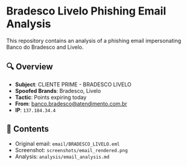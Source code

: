 # Bradesco Livelo Phishing Email Analysis

This repository contains an analysis of a phishing email impersonating Banco do Bradesco and Livelo.

## 🔍 Overview
- **Subject**: CLIENTE PRIME - BRADESCO LIVELO
- **Spoofed Brands**: Bradesco, Livelo
- **Tactic**: Points expiring today
- **From**: banco.bradesco@atendimento.com.br
- **IP**: ```137.184.34.4```

## 📂 Contents
- Original email: `email/BRADESCO_LIVELO.eml`
- Screenshot: `screenshots/email_rendered.png`
- Analysis: `analysis/email_analysis.md`
